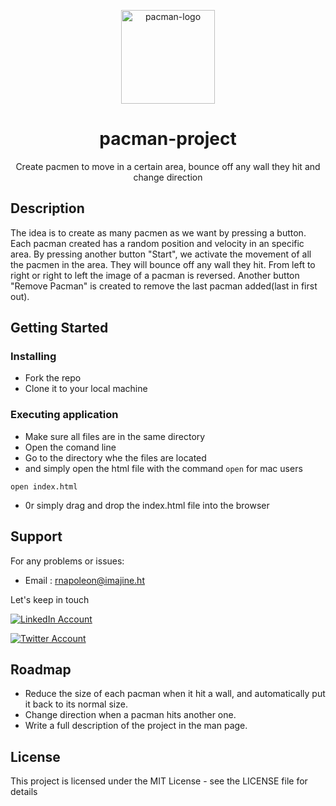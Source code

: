 <p align="center"><img width="150" src="https://res.cloudinary.com/napo05/image/upload/c_scale,w_150/v1635302697/SocialMediaLogo/pacman_pic_ynt7ke.png" alt="pacman-logo"></p>
<h1 align="center">
pacman-project
</h1>
<p align="center">Create pacmen to move in a certain area, bounce off any wall they hit and change direction<p>

## Description

The idea is to create as many pacmen as we want by pressing a button. Each pacman created has a random position and velocity in an specific area. By pressing another button "Start", we activate the movement of all the pacmen in the area. They will bounce off any wall they hit. From left to right or right to left the image of a pacman is reversed. Another button "Remove Pacman" is created to remove the last pacman added(last in first out).

## Getting Started

### Installing

* Fork the repo
* Clone it to your local machine

### Executing application

* Make sure all files are in the same directory
* Open the comand line 
* Go to the directory whe the files are located
* and simply open the html file with the command `open` for mac users 
```
open index.html
``` 
* 0r simply drag and drop the index.html file into the browser

## Support

For any problems or issues:
* Email : <rnapoleon@imajine.ht>

Let's keep in touch

[![LinkedIn Account](https://res.cloudinary.com/napo05/image/upload/c_scale,w_40/v1635287719/SocialMediaLogo/NicePng_linkedin-images-png_9192440_w8rfwf.png)](https://www.linkedin.com/in/rodolpho-richard-napoleon-30337113/)

[![Twitter Account](https://res.cloudinary.com/napo05/image/upload/c_scale,w_40/v1635289001/SocialMediaLogo/NicePng_metlife-logo-png_9274906_xn6ecf.png)](https://twitter.com/papinapo)

## Roadmap

* Reduce the size of each pacman when it hit a wall, and automatically put it back to its normal size.
* Change direction when a pacman hits another one.
* Write a full description of the project in the man page.

## License

This project is licensed under the MIT License - see the LICENSE file for details
